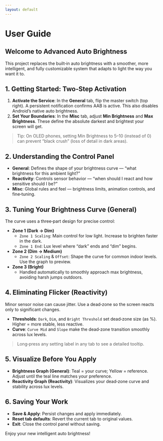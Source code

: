 ```yaml
---
layout: default
---
```


# User Guide

## Welcome to Advanced Auto Brightness
This project replaces the built‑in auto brightness with a smoother, more intelligent, and fully customizable system that adapts to light the way you want it to.

## 1. Getting Started: Two‑Step Activation
1. **Activate the Service**: In the **General** tab, flip the master switch (top right). A persistent notification confirms AAB is active. This also disables Android’s native auto brightness.
2. **Set Your Boundaries**: In the **Misc** tab, adjust **Min Brightness** and **Max Brightness**. These define the absolute darkest and brightest your screen will get.

> Tip: On OLED phones, setting Min Brightness to 5–10 (instead of 0) can prevent “black crush” (loss of detail in dark areas).

## 2. Understanding the Control Panel
- **General**: Defines the shape of your brightness curve — “what brightness for this ambient light?”
- **Reactivity**: Controls sensor behavior — “when should I react and how sensitive should I be?”
- **Misc**: Global rules and feel — brightness limits, animation controls, and fine‑tuning.

## 3. Tuning Your Brightness Curve (General)
The curve uses a three‑part design for precise control:
- **Zone 1 (Dark → Dim)**
  - `Zone 1 Scaling`: Main control for low light. Increase to brighten faster in the dark.
  - `Zone 1 End`: Lux level where “dark” ends and “dim” begins.
- **Zone 2 (Dim → Medium)**
  - `Zone 2 Scaling` & `Offset`: Shape the curve for common indoor levels. Use the graph to preview.
- **Zone 3 (Bright)**
  - Handled automatically to smoothly approach max brightness, avoiding harsh jumps outdoors.

## 4. Eliminating Flicker (Reactivity)
Minor sensor noise can cause jitter. Use a dead‑zone so the screen reacts only to significant changes.
- **Thresholds**: `Dark`, `Dim`, and `Bright Threshold` set dead‑zone size (as %). Higher = more stable, less reactive.
- **Curve**: `Curve Mid` and `Slope` make the dead‑zone transition smoothly across lux levels.

> Long‑press any setting label in any tab to see a detailed tooltip.

## 5. Visualize Before You Apply
- **Brightness Graph (General)**: Teal = your curve; Yellow = reference. Adjust until the teal line matches your preference.
- **Reactivity Graph (Reactivity)**: Visualizes your dead‑zone curve and stability across lux levels.

## 6. Saving Your Work
- **Save & Apply**: Persist changes and apply immediately.
- **Reset tab defaults**: Revert the current tab to original values.
- **Exit**: Close the control panel without saving.

Enjoy your new intelligent auto brightness!
